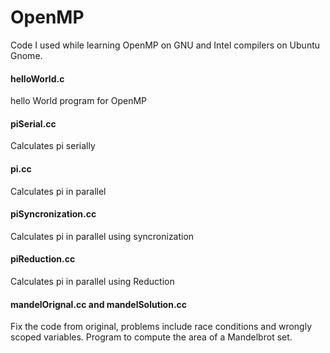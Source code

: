 # OpenMP
Code I used while learning OpenMP on GNU and Intel compilers on Ubuntu Gnome.

#### helloWorld.c
hello World program for OpenMP

#### piSerial.cc
Calculates pi serially

#### pi.cc
Calculates pi in parallel

#### piSyncronization.cc
Calculates pi in parallel using syncronization

#### piReduction.cc
Calculates pi in parallel using Reduction

#### mandelOrignal.cc and mandelSolution.cc
Fix the code from original, problems include race conditions and wrongly scoped variables. 
Program to compute the area of a  Mandelbrot set.

